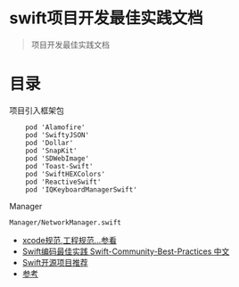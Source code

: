 # swift项目开发最佳实践文档

> 项目开发最佳实践文档

# 目录

项目引入框架包
```
    pod 'Alamofire'
    pod 'SwiftyJSON'
    pod 'Dollar'
    pod 'SnapKit'
    pod 'SDWebImage'
    pod 'Toast-Swift'
    pod 'SwiftHEXColors'
    pod 'ReactiveSwift'
    pod 'IQKeyboardManagerSwift'
```

Manager   
```
Manager/NetworkManager.swift

```

* [xcode规范,工程规范...参看](https://github.com/roycms/IosCodeSpecification)
* [Swift编码最佳实践 Swift-Community-Best-Practices ](https://github.com/schwa/Swift-Community-Best-Practices)   [中文](http://www.cocoachina.com/swift/20151010/13664.html)
* [Swift开源项目推荐](SwiftProjectRecommend.md)
* [参考](reference.md)


 

